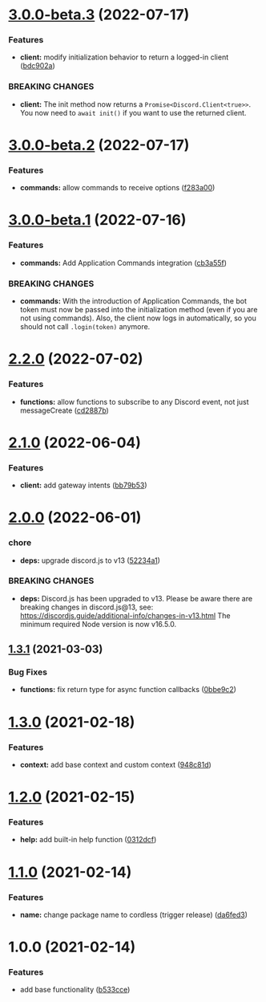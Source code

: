 # [3.0.0-beta.3](https://github.com/TomerRon/cordless/compare/v3.0.0-beta.2...v3.0.0-beta.3) (2022-07-17)


### Features

* **client:** modify initialization behavior to return a logged-in client ([bdc902a](https://github.com/TomerRon/cordless/commit/bdc902a3c222dd7c98ae2f811976270f387f4980))


### BREAKING CHANGES

* **client:** The init method now returns a `Promise<Discord.Client<true>>`. You now need to `await init()` if you want to use the returned client.

# [3.0.0-beta.2](https://github.com/TomerRon/cordless/compare/v3.0.0-beta.1...v3.0.0-beta.2) (2022-07-17)


### Features

* **commands:** allow commands to receive options ([f283a00](https://github.com/TomerRon/cordless/commit/f283a00e989a1673d4731893373fcae9e3b7e70c))

# [3.0.0-beta.1](https://github.com/TomerRon/cordless/compare/v2.2.0...v3.0.0-beta.1) (2022-07-16)


### Features

* **commands:** Add Application Commands integration ([cb3a55f](https://github.com/TomerRon/cordless/commit/cb3a55fdc27bf4068172eb01190c6ed4884d72b2))


### BREAKING CHANGES

* **commands:** With the introduction of Application Commands, the bot token must now be passed into the initialization method (even if you are not using commands).
Also, the client now logs in automatically, so you should not call `.login(token)` anymore.

# [2.2.0](https://github.com/TomerRon/cordless/compare/v2.1.0...v2.2.0) (2022-07-02)


### Features

* **functions:** allow functions to subscribe to any Discord event, not just messageCreate ([cd2887b](https://github.com/TomerRon/cordless/commit/cd2887b1cd192af137e3d6edb25baa3e7a186586))

# [2.1.0](https://github.com/TomerRon/cordless/compare/v2.0.0...v2.1.0) (2022-06-04)


### Features

* **client:** add gateway intents ([bb79b53](https://github.com/TomerRon/cordless/commit/bb79b53f15bdb5339b1e6f279036adf425b6b1f0))

# [2.0.0](https://github.com/TomerRon/cordless/compare/v1.3.1...v2.0.0) (2022-06-01)


### chore

* **deps:** upgrade discord.js to v13 ([52234a1](https://github.com/TomerRon/cordless/commit/52234a19b3551208ef4d74f53968467f618b5f97))


### BREAKING CHANGES

* **deps:** Discord.js has been upgraded to v13.
Please be aware there are breaking changes in discord.js@13, see: https://discordjs.guide/additional-info/changes-in-v13.html
The minimum required Node version is now v16.5.0.

## [1.3.1](https://github.com/TomerRon/cordless/compare/v1.3.0...v1.3.1) (2021-03-03)


### Bug Fixes

* **functions:** fix return type for async function callbacks ([0bbe9c2](https://github.com/TomerRon/cordless/commit/0bbe9c2a93430696ffba9929c8a37337e399e319))

# [1.3.0](https://github.com/TomerRon/cordless/compare/v1.2.0...v1.3.0) (2021-02-18)


### Features

* **context:** add base context and custom context ([948c81d](https://github.com/TomerRon/cordless/commit/948c81dad39ebe3847462ac438116d130153c13a))

# [1.2.0](https://github.com/TomerRon/cordless/compare/v1.1.0...v1.2.0) (2021-02-15)


### Features

* **help:** add built-in help function ([0312dcf](https://github.com/TomerRon/cordless/commit/0312dcf7e4110e5f13346726beaca45f9030a11b))

# [1.1.0](https://github.com/TomerRon/cordless/compare/v1.0.0...v1.1.0) (2021-02-14)


### Features

* **name:** change package name to cordless (trigger release) ([da6fed3](https://github.com/TomerRon/cordless/commit/da6fed3e27a264a353076f83481c5e80b184e6ec))

# 1.0.0 (2021-02-14)


### Features

* add base functionality ([b533cce](https://github.com/TomerRon/cordless/commit/b533cce2933d7687b03ed635e0717b4a4722512c))
